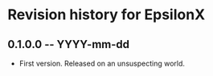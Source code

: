 # Revision history for EpsilonX

## 0.1.0.0 -- YYYY-mm-dd

* First version. Released on an unsuspecting world.
